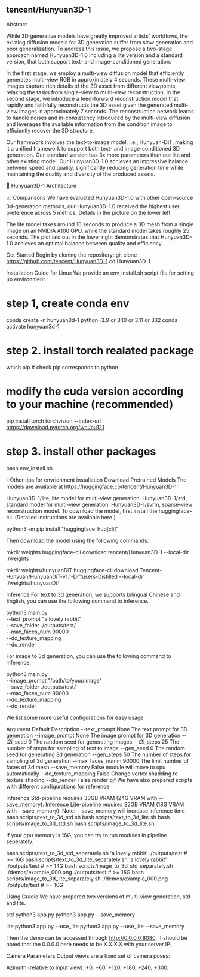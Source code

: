 ## tencent/Hunyuan3D-1

Abstract

While 3D generative models have greatly improved artists' workflows, the existing diffusion models for 3D generation suffer from slow generation and poor generalization. To address this issue, we propose a two-stage approach named Hunyuan3D-1.0 including a lite version and a standard version, that both support text- and image-conditioned generation.

In the first stage, we employ a multi-view diffusion model that efficiently generates multi-view RGB in approximately 4 seconds. These multi-view images capture rich details of the 3D asset from different viewpoints, relaxing the tasks from single-view to multi-view reconstruction. In the second stage, we introduce a feed-forward reconstruction model that rapidly and faithfully reconstructs the 3D asset given the generated multi-view images in approximately 7 seconds. The reconstruction network learns to handle noises and in-consistency introduced by the multi-view diffusion and leverages the available information from the condition image to efficiently recover the 3D structure.

Our framework involves the text-to-image model, i.e., Hunyuan-DiT, making it a unified framework to support both text- and image-conditioned 3D generation. Our standard version has 3x more parameters than our lite and other existing model. Our Hunyuan3D-1.0 achieves an impressive balance between speed and quality, significantly reducing generation time while maintaining the quality and diversity of the produced assets.

🎉 Hunyuan3D-1 Architecture

📈 Comparisons
We have evaluated Hunyuan3D-1.0 with other open-source 3d-generation methods, our Hunyuan3D-1.0 received the highest user preference across 5 metrics. Details in the picture on the lower left.

The lite model takes around 10 seconds to produce a 3D mesh from a single image on an NVIDIA A100 GPU, while the standard model takes roughly 25 seconds. The plot laid out in the lower right demonstrates that Hunyuan3D-1.0 achieves an optimal balance between quality and efficiency.


Get Started
Begin by cloning the repository:
git clone https://github.com/tencent/Hunyuan3D-1
cd Hunyuan3D-1

Installation Guide for Linux
We provide an env_install.sh script file for setting up environment.

# step 1, create conda env
conda create -n hunyuan3d-1 python=3.9 or 3.10 or 3.11 or 3.12
conda activate hunyuan3d-1

# step 2. install torch realated package
which pip # check pip corresponds to python

# modify the cuda version according to your machine (recommended)
pip install torch torchvision --index-url https://download.pytorch.org/whl/cu121

# step 3. install other packages
bash env_install.sh

💡Other tips for envrionment installation
Download Pretrained Models
The models are available at https://huggingface.co/tencent/Hunyuan3D-1:

Hunyuan3D-1/lite, lite model for multi-view generation.
Hunyuan3D-1/std, standard model for multi-view generation.
Hunyuan3D-1/svrm, sparse-view reconstruction model.
To download the model, first install the huggingface-cli. (Detailed instructions are available here.)

python3 -m pip install "huggingface_hub[cli]"

Then download the model using the following commands:

mkdir weights
huggingface-cli download tencent/Hunyuan3D-1 --local-dir ./weights

mkdir weights/hunyuanDiT
huggingface-cli download Tencent-Hunyuan/HunyuanDiT-v1.1-Diffusers-Distilled --local-dir ./weights/hunyuanDiT

Inference
For text to 3d generation, we supports bilingual Chinese and English, you can use the following command to inference.

python3 main.py \
    --text_prompt "a lovely rabbit" \
    --save_folder ./outputs/test/ \
    --max_faces_num 90000 \
    --do_texture_mapping \
    --do_render

For image to 3d generation, you can use the following command to inference.

python3 main.py \
    --image_prompt "/path/to/your/image" \
    --save_folder ./outputs/test/ \
    --max_faces_num 90000 \
    --do_texture_mapping \
    --do_render

We list some more useful configurations for easy usage:

Argument	Default	Description
--text_prompt	None	The text prompt for 3D generation
--image_prompt	None	The image prompt for 3D generation
--t2i_seed	0	The random seed for generating images
--t2i_steps	25	The number of steps for sampling of text to image
--gen_seed	0	The random seed for generating 3d generation
--gen_steps	50	The number of steps for sampling of 3d generation
--max_faces_numm	90000	The limit number of faces of 3d mesh
--save_memory	False	module will move to cpu automatically
--do_texture_mapping	False	Change vertex shadding to texture shading
--do_render	False	render gif
We have also prepared scripts with different configurations for reference

Inference Std-pipeline requires 30GB VRAM (24G VRAM with --save_memory).
Inference Lite-pipeline requires 22GB VRAM (18G VRAM with --save_memory).
Note: --save_memory will increase inference time
bash scripts/text_to_3d_std.sh 
bash scripts/text_to_3d_lite.sh 
bash scripts/image_to_3d_std.sh 
bash scripts/image_to_3d_lite.sh 

If your gpu memory is 16G, you can try to run modules in pipeline seperately:

bash scripts/text_to_3d_std_separately.sh 'a lovely rabbit' ./outputs/test # >= 16G
bash scripts/text_to_3d_lite_separately.sh 'a lovely rabbit' ./outputs/test # >= 14G
bash scripts/image_to_3d_std_separately.sh ./demos/example_000.png ./outputs/test  # >= 16G
bash scripts/image_to_3d_lite_separately.sh ./demos/example_000.png ./outputs/test # >= 10G

Using Gradio
We have prepared two versions of multi-view generation, std and lite.

std 
python3 app.py
python3 app.py --save_memory

lite
python3 app.py --use_lite
python3 app.py --use_lite --save_memory

Then the demo can be accessed through http://0.0.0.0:8080. It should be noted that the 0.0.0.0 here needs to be X.X.X.X with your server IP.

Camera Parameters
Output views are a fixed set of camera poses:

Azimuth (relative to input view): +0, +60, +120, +180, +240, +300.